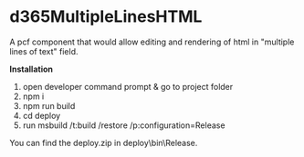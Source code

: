# d365MultipleLinesHTML

A pcf component that would allow editing and rendering of html in "multiple lines of text" field.

**Installation**
1. open developer command prompt & go to project folder
2. npm i
3. npm run build
4. cd deploy
5. run msbuild /t:build /restore /p:configuration=Release

You can find the deploy.zip in deploy\bin\Release.
